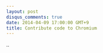 ```yaml
---
layout: post
disqus_comments: true
date: 2014-04-09 17:00:00 GMT+9
title: Contribute code to Chromium
---
```


..

